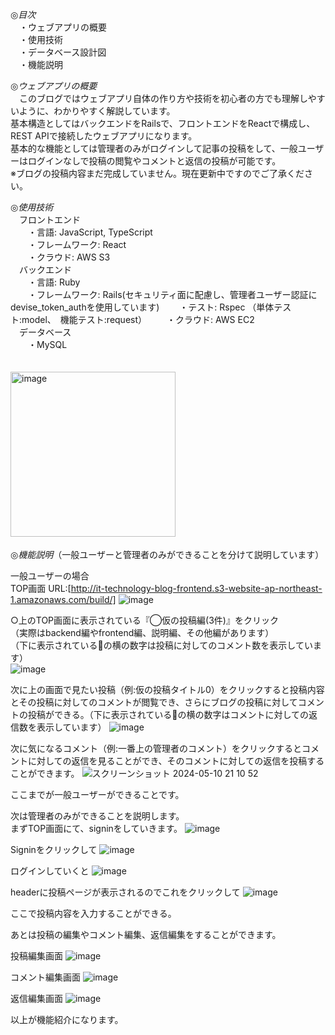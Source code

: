 ◎*目次*  
　・ウェブアプリの概要  
　・使用技術  
　・データベース設計図  
　・機能説明

◎*ウェブアプリの概要*  
　このブログではウェブアプリ自体の作り方や技術を初心者の方でも理解しやすいように、わかりやすく解説しています。  
基本構造としてはバックエンドをRailsで、フロントエンドをReactで構成し、REST APIで接続したウェブアプリになります。  
基本的な機能としては管理者のみがログインして記事の投稿をして、一般ユーザーはログインなしで投稿の閲覧やコメントと返信の投稿が可能です。  
※ブログの投稿内容まだ完成していません。現在更新中ですのでご了承ください。  

◎*使用技術*  
　フロントエンド  
 　　・言語: JavaScript, TypeScript  
 　　・フレームワーク: React  
 　　・クラウド: AWS S3  
　バックエンド  
 　　・言語: Ruby  
 　　・フレームワーク: Rails(セキュリティ面に配慮し、管理者ユーザー認証にdevise_token_authを使用しています)
 　　・テスト: Rspec  （単体テスト:model、　機能テスト:request）
 　　・クラウド: AWS EC2  
 　データベース  
 　　・MySQL  
　

<img width="264" alt="image" src="https://github.com/ma-sss/it_technology_blog_backend/assets/120617383/6967bd87-54d5-4b06-b511-984ceed50d49">　　

◎*機能説明*（一般ユーザーと管理者のみができることを分けて説明しています）  

一般ユーザーの場合  
TOP画面  URL:[http://it-technology-blog-frontend.s3-website-ap-northeast-1.amazonaws.com/build/]
![image](https://github.com/ma-sss/it_technology_blog_backend/assets/120617383/35105354-6c5d-4981-b2f8-bc11f36909fa)
  
○上のTOP画面に表示されている『◯仮の投稿編(3件)』をクリック  
（実際はbackend編やfrontend編、説明編、その他編があります）    
（下に表示されている💬の横の数字は投稿に対してのコメント数を表示しています）  
![image](https://github.com/ma-sss/it_technology_blog_backend/assets/120617383/bf804773-f255-45b6-9b61-762f02abc8ab)
  
次に上の画面で見たい投稿（例:仮の投稿タイトル0）をクリックすると投稿内容とその投稿に対してのコメントが閲覧でき、さらにブログの投稿に対してコメントの投稿ができる。（下に表示されている💬の横の数字はコメントに対しての返信数を表示しています）
![image](https://github.com/ma-sss/it_technology_blog_backend/assets/120617383/59d1b72b-a4fd-4397-a371-cfa11ba3423c)
  
次に気になるコメント（例:一番上の管理者のコメント）をクリックするとコメントに対しての返信を見ることができ、そのコメントに対しての返信を投稿することができます。
![スクリーンショット 2024-05-10 21 10 52](https://github.com/ma-sss/it_technology_blog_backend/assets/120617383/cb071923-7b05-47c5-991b-b0c82f8136de)
  
ここまでが一般ユーザーができることです。  

  
次は管理者のみができることを説明します。  
まずTOP画面にて、signinをしていきます。
![image](https://github.com/ma-sss/it_technology_blog_backend/assets/120617383/35105354-6c5d-4981-b2f8-bc11f36909fa)
  
Signinをクリックして
![image](https://github.com/ma-sss/it_technology_blog_backend/assets/120617383/ce093f56-d35f-4cc5-b7ad-da0ea2f073a3)
  
ログインしていくと
![image](https://github.com/ma-sss/it_technology_blog_backend/assets/120617383/8f8c7d7d-078e-4d54-89d5-a8dba644e4c8)
  
headerに投稿ページが表示されるのでこれをクリックして
![image](https://github.com/ma-sss/it_technology_blog_backend/assets/120617383/b5d96581-547f-4b62-89cf-62d286d19fe7)
  
ここで投稿内容を入力することができる。

あとは投稿の編集やコメント編集、返信編集をすることができます。

投稿編集画面
![image](https://github.com/ma-sss/it_technology_blog_backend/assets/120617383/055e8951-4eaf-4ec9-9325-6d2b6abded90)
  
コメント編集画面
![image](https://github.com/ma-sss/it_technology_blog_backend/assets/120617383/acde1a5c-a66b-472c-8544-35ba8015a113)
  
返信編集画面
![image](https://github.com/ma-sss/it_technology_blog_backend/assets/120617383/52540dea-09fb-4bdc-a974-bf5493fc2818)
  


以上が機能紹介になります。
